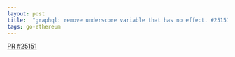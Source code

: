 ```yaml
---
layout: post
title:  "graphql: remove underscore variable that has no effect. #25151"
tags: go-ethereum
---
```


[PR #25151](https://github.com/ethereum/go-ethereum/pull/25151)
